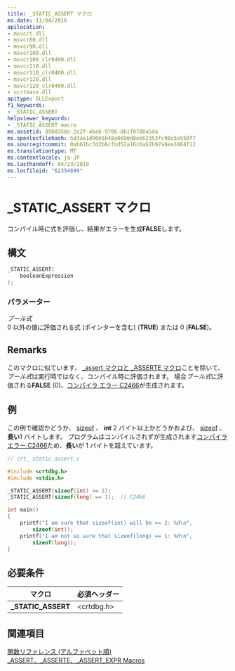 ```yaml
---
title: _STATIC_ASSERT マクロ
ms.date: 11/04/2016
apilocation:
- msvcrt.dll
- msvcr80.dll
- msvcr90.dll
- msvcr100.dll
- msvcr100_clr0400.dll
- msvcr110.dll
- msvcr110_clr0400.dll
- msvcr120.dll
- msvcr120_clr0400.dll
- ucrtbase.dll
apitype: DLLExport
f1_keywords:
- _STATIC_ASSERT
helpviewer_keywords:
- _STATIC_ASSERT macro
ms.assetid: 89b0350c-2c2f-4be6-9786-8b1f0780a5da
ms.openlocfilehash: 5d3aa1d9665b48a0690d8eb62353fc98c5a550f7
ms.sourcegitcommit: 0ab61bc3d2b6cfbd52a16c6ab2b97a8ea1864f12
ms.translationtype: MT
ms.contentlocale: ja-JP
ms.lasthandoff: 04/23/2019
ms.locfileid: "62354699"
---
```

# <a name="staticassert-macro"></a>_STATIC_ASSERT マクロ

コンパイル時に式を評価し、結果がエラーを生成**FALSE**します。

## <a name="syntax"></a>構文

```C
_STATIC_ASSERT(
    booleanExpression
);
```

### <a name="parameters"></a>パラメーター

*ブール式*<br/>
0 以外の値に評価される式 (ポインターを含む) (**TRUE**) または 0 (**FALSE**)。

## <a name="remarks"></a>Remarks

このマクロに似ています、 [_assert マクロと _ASSERTE マクロ](assert-asserte-assert-expr-macros.md)ことを除いて、*ブール式*は実行時ではなく、コンパイル時に評価されます。 場合*ブール式*に評価される**FALSE** (0)、[コンパイラ エラー C2466](../../error-messages/compiler-errors-1/compiler-error-c2466.md)が生成されます。

## <a name="example"></a>例

この例で確認かどうか、 [sizeof](../../c-language/sizeof-operator-c.md) 、 **int** 2 バイト以上かどうかおよび、 [sizeof](../../c-language/sizeof-operator-c.md) 、**長い**1 バイトします。 プログラムはコンパイルされずが生成されます[コンパイラ エラー C2466](../../error-messages/compiler-errors-1/compiler-error-c2466.md)ため、**長い**が 1 バイトを超えています。

```C
// crt__static_assert.c

#include <crtdbg.h>
#include <stdio.h>

_STATIC_ASSERT(sizeof(int) >= 2);
_STATIC_ASSERT(sizeof(long) == 1);  // C2466

int main()
{
    printf("I am sure that sizeof(int) will be >= 2: %d\n",
        sizeof(int));
    printf("I am not so sure that sizeof(long) == 1: %d\n",
        sizeof(long));
}
```

## <a name="requirements"></a>必要条件

|マクロ|必須ヘッダー|
|-----------|---------------------|
|**_STATIC_ASSERT**|\<crtdbg.h>|

## <a name="see-also"></a>関連項目

[関数リファレンス (アルファベット順)](crt-alphabetical-function-reference.md)<br/>
[_ASSERT、_ASSERTE、_ASSERT_EXPR Macros](assert-asserte-assert-expr-macros.md)<br/>
